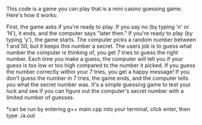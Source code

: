 This code is a game you can play that is a mini casino guessing game. Here's how it works:

First, the game asks if you're ready to play. If you say no (by typing 'n' or 'N'), it ends, and the computer says "later then."
If you're ready to play (by typing 'y'), the game starts. The computer picks a random number between 1 and 50, but it keeps this number a secret.
The users job is to guess what number the computer is thinking of, you get 7 tries to guess the right number.
Each time you make a guess, the computer will tell you if your guess is too low or too high compared to the number it picked.
If you guess the number correctly within your 7 tries, you get a happy message!
If you don't guess the number in 7 tries, the game ends, and the computer tells you what the secret number was.
It's a simple guessing game to test your luck and see if you can figure out the computer's secret number with a limited number of guesses.

*can be run by entering g++ main.cpp into your terminal, click enter, then type ./a.out
